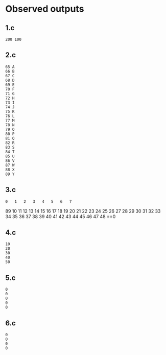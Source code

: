 # Observed outputs

## 1.c
	200 100
## 2.c
	65 A
	66 B
	67 C
	68 D
	69 E
	70 F
	71 G
	72 H
	73 I
	74 J
	75 K
	76 L
	77 M
	78 N
	79 O
	80 P
	81 Q
	82 R
	83 S
	84 T
	85 U
	86 V
	87 W
	88 X
	89 Y

## 3.c
	0	1	2	3	4	5	6	7
89	10	11	12	13	14	15	16	17
18	19	20	21	22	23	24	25	26
27	28	29	30	31	32	33	34	35
36	37	38	39	40	41	42	43	44
45	46	47	48
==0

## 4.c
	10
	20
	30
	40
	50

## 5.c
	0
	0
	0
	0
	0

## 6.c
	0
	0
	0
	0

